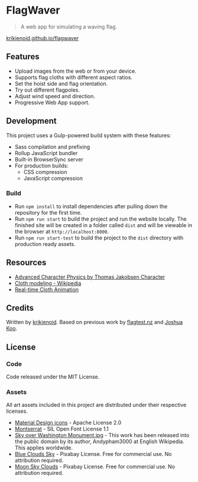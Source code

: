 # FlagWaver

> A web app for simulating a waving flag.

[krikienoid.github.io/flagwaver](https://krikienoid.github.io/flagwaver/)

## Features

- Upload images from the web or from your device.
- Supports flag cloths with different aspect ratios.
- Set the hoist side and flag orientation.
- Try out different flagpoles.
- Adjust wind speed and direction.
- Progressive Web App support.

## Development

This project uses a Gulp-powered build system with these features:

- Sass compilation and prefixing
- Rollup JavaScript bundler
- Built-in BrowserSync server
- For production builds:
  - CSS compression
  - JavaScript compression

### Build

- Run ```npm install``` to install dependencies after pulling down the repository for the first time.
- Run ```npm run start``` to build the project and run the website locally. The finished site will be created in a folder called ```dist``` and will be viewable in the browser at ```http://localhost:8000```.
- Run ```npm run start-test``` to build the project to the ```dist``` directory with production ready assets.

## Resources

- [Advanced Character Physics by Thomas Jakobsen Character](http://web.archive.org/web/20070610223835/http:/www.teknikus.dk/tj/gdc2001.htm)
- [Cloth modeling - Wikipedia](https://en.wikipedia.org/wiki/Cloth_modeling)
- [Real-time Cloth Animation](http://www.darwin3d.com/gamedev/articles/col0599.pdf)

## Credits

Written by [krikienoid](https://github.com/krikienoid/flagwaver). Based on previous work by [flagtest.nz](http://flagtest.nz/) and [Joshua Koo](https://github.com/zz85).

## License

### Code

Code released under the MIT License.

### Assets

All art assets included in this project are distributed under their respective licenses.

- [Material Design icons](https://google.github.io/material-design-icons/) - Apache License 2.0
- [Montserrat](https://fonts.google.com/specimen/Montserrat) - SIL Open Font License 1.1
- [Sky over Washington Monument.jpg](https://commons.wikimedia.org/wiki/File:Sky_over_Washington_Monument.JPG) - This work has been released into the public domain by its author, Andypham3000 at English Wikipedia. This applies worldwide.
- [Blue Clouds Sky](https://pixabay.com/photos/blue-clouds-sky-background-white-69383/) - Pixabay License. Free for commercial use. No attribution required.
- [Moon Sky Clouds](https://pixabay.com/photos/moon-sky-clouds-nature-outdoor-1833172/) - Pixabay License. Free for commercial use. No attribution required.
